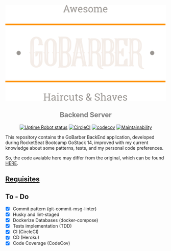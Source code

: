 <div align="center">
<img src="./logo.svg" height="300" />

<h2 style="color:#777">Backend Server</h2>

[![Uptime Robot status][uptime-robot-badge]][healthcheck-url]
[![CircleCI][circleci-img]][circleci-url]
[![codecov][codecov-badge]][codecov-badge-url]
[![Maintainability][codeclimate-img]][codeclimate-url]

</div>

This repository contains the GoBarber BackEnd application, developed during RocketSeat Bootcamp GoStack 14, improved with my current knowledge about some patterns, tests, and my personal code preferences.

So, the code avaiable here may differ from the original, which can be found [HERE][gobarber-rocketseat].


## [Requisites][requisites-url]
## To - Do

- [x] Commit pattern (git-commit-msg-linter)
- [x] Husky and lint-staged
- [x] Dockerize Databases (docker-compose)
- [x] Tests implementation (TDD)
- [x] CI (CircleCI)
- [x] CD (Heroku)
- [x] Code Coverage (CodeCov)

[gobarber-rocketseat]: https://github.com/rocketseat-education/bootcamp-gostack-modulos
[circleci-img]: https://circleci.com/gh/thejoaov/gobarber-14-server/tree/main.svg?style=svg
[circleci-url]: https://circleci.com/gh/thejoaov/gobarber-14-server/tree/main
[codecov-badge]: https://codecov.io/gh/thejoaov/gobarber-14-server/branch/main/graph/badge.svg
[codecov-badge-url]: https://codecov.io/gh/thejoaov/gobarber-14-server
[requisites-url]: ./requisites.md
[codeclimate-img]: https://api.codeclimate.com/v1/badges/f258560d8d96218bfc14/maintainability
[codeclimate-url]: https://codeclimate.com/github/thejoaov/gobarber-14-server/maintainability
[uptime-robot-badge]: https://img.shields.io/uptimerobot/status/m787091167-ab74b50729ce6ea91b481ac6
[healthcheck-url]: https://vvl7900d.status.cron-job.org
